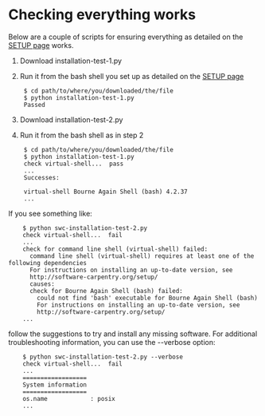 ---
---

# Checking everything works

Below are a couple of scripts for ensuring everything as detailed on the [SETUP page](../../SETUP/setup) works.

1. Download installation-test-1.py

2. Run it from the bash shell you set up as detailed on the [SETUP page](../../SETUP/setup)

		$ cd path/to/where/you/downloaded/the/file
		$ python installation-test-1.py
		Passed

3. Download installation-test-2.py

4. Run it from the bash shell as in step 2

		$ cd path/to/where/you/downloaded/the/file
		$ python installation-test-1.py
		check virtual-shell...  pass
		...
		Successes:

		virtual-shell Bourne Again Shell (bash) 4.2.37
		...

If you see something like:

		$ python swc-installation-test-2.py
		check virtual-shell...  fail
		...
		check for command line shell (virtual-shell) failed:
		  command line shell (virtual-shell) requires at least one of the following dependencies
		  For instructions on installing an up-to-date version, see
		  http://software-carpentry.org/setup/
		  causes:
		  check for Bourne Again Shell (bash) failed:
		    could not find 'bash' executable for Bourne Again Shell (bash)
		    For instructions on installing an up-to-date version, see
		    http://software-carpentry.org/setup/
		...

follow the suggestions to try and install any missing software. For additional troubleshooting information, you can use the --verbose option:

		$ python swc-installation-test-2.py --verbose
		check virtual-shell...  fail
		...
		==================
		System information
		==================
		os.name            : posix
		...